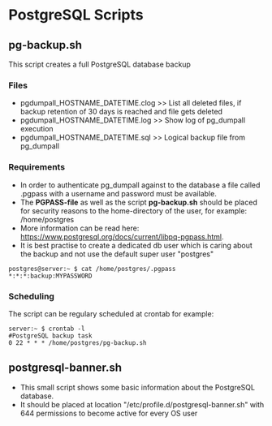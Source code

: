 # PostgreSQL Scripts

## pg-backup.sh
This script creates a full PostgreSQL database backup

### Files
- pgdumpall_HOSTNAME_DATETIME.clog >>  List all deleted files, if backup retention of 30 days is reached and file gets deleted
- pgdumpall_HOSTNAME_DATETIME.log >> Show log of pg_dumpall execution
- pgdumpall_HOSTNAME_DATETIME.sql >> Logical backup file from pg_dumpall

### Requirements
- In order to authenticate pg_dumpall against to the database a file called .pgpass with a username and password must be available.
- The **PGPASS-file** as well as the script **pg-backup.sh** should be placed for security reasons to the home-directory of the user, for example: /home/postgres
- More information can be read here: https://www.postgresql.org/docs/current/libpq-pgpass.html.
- It is best practise to create a dedicated db user which is caring about the backup and not use the default super user "postgres"
```
postgres@server:~ $ cat /home/postgres/.pgpass
*:*:*:backup:MYPASSWORD
```

### Scheduling
The script can be regulary scheduled at crontab for example:
```
server:~ $ crontab -l
#PostgreSQL backup task
0 22 * * * /home/postgres/pg-backup.sh
```

## postgresql-banner.sh
- This small script shows some basic information about the PostgreSQL database.
- It should be placed at location "/etc/profile.d/postgresql-banner.sh" with 644 permissions to become active for every OS user
